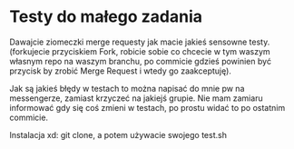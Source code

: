 # Testy do małego zadania

Dawajcie ziomeczki merge requesty jak macie jakieś sensowne testy.
(forkujecie przyciskiem Fork, robicie sobie co chcecie w tym waszym własnym repo na waszym branchu,
po commicie gdzieś powinien być przycisk by zrobić Merge Request i wtedy go zaakceptuję).

Jak są jakieś błędy w testach to można napisać do mnie pw na messengerze, zamiast krzyczeć na jakiejś grupie.
Nie mam zamiaru informować gdy się coś zmieni w testach, po prostu widać to po ostatnim commicie.

Instalacja xd: git clone, a potem używacie swojego test.sh

